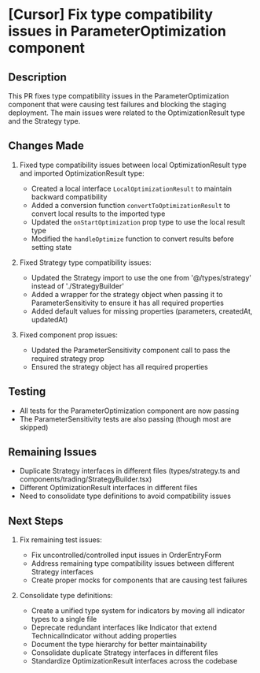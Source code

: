 # [Cursor] Fix type compatibility issues in ParameterOptimization component

## Description
This PR fixes type compatibility issues in the ParameterOptimization component that were causing test failures and blocking the staging deployment. The main issues were related to the OptimizationResult type and the Strategy type.

## Changes Made
1. Fixed type compatibility issues between local OptimizationResult type and imported OptimizationResult type:
   - Created a local interface `LocalOptimizationResult` to maintain backward compatibility
   - Added a conversion function `convertToOptimizationResult` to convert local results to the imported type
   - Updated the `onStartOptimization` prop type to use the local result type
   - Modified the `handleOptimize` function to convert results before setting state

2. Fixed Strategy type compatibility issues:
   - Updated the Strategy import to use the one from '@/types/strategy' instead of './StrategyBuilder'
   - Added a wrapper for the strategy object when passing it to ParameterSensitivity to ensure it has all required properties
   - Added default values for missing properties (parameters, createdAt, updatedAt)

3. Fixed component prop issues:
   - Updated the ParameterSensitivity component call to pass the required strategy prop
   - Ensured the strategy object has all required properties

## Testing
- All tests for the ParameterOptimization component are now passing
- The ParameterSensitivity tests are also passing (though most are skipped)

## Remaining Issues
- Duplicate Strategy interfaces in different files (types/strategy.ts and components/trading/StrategyBuilder.tsx)
- Different OptimizationResult interfaces in different files
- Need to consolidate type definitions to avoid compatibility issues

## Next Steps
1. Fix remaining test issues:
   - Fix uncontrolled/controlled input issues in OrderEntryForm
   - Address remaining type compatibility issues between different Strategy interfaces
   - Create proper mocks for components that are causing test failures

2. Consolidate type definitions:
   - Create a unified type system for indicators by moving all indicator types to a single file
   - Deprecate redundant interfaces like Indicator that extend TechnicalIndicator without adding properties
   - Document the type hierarchy for better maintainability
   - Consolidate duplicate Strategy interfaces in different files
   - Standardize OptimizationResult interfaces across the codebase 